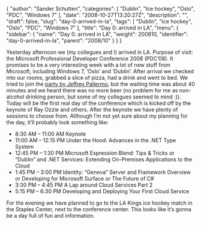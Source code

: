 {
  "author": "Sander Schutten",
  "categories": [
    "Dublin",
    "Ice hockey",
    "Oslo",
    "PDC",
    "Windows 7"
  ],
  "date": "2008-10-27T13:20:27Z",
  "description": "",
  "draft": false,
  "slug": "day-0-arrived-in-la",
  "tags": [
    "Dublin",
    "Ice hockey",
    "Oslo",
    "PDC",
    "Windows 7"
  ],
  "title": "Day 0: arrived in LA",
  "menu": {
    "sidebar": {
      "name": "Day 0: arrived in LA",
      "weight": 200810,
      "identifier": "day-0-arrived-in-la",
      "parent": "2008/10"
    }
  }
}


Yesterday afternoon we (my collegues and I) arrived in LA. Purpose of visit: the Microsoft Professional Developer Conference 2008 (PDC’08). It promises to be a very interesting week with a lot of new stuff from Microsoft, including Windows 7, ‘Oslo’ and ‘Dublin’. After arrival we checked into our rooms, grabbed a slice of pizza, had a drink and went to bed. We tried to join the [party by Jeffrey Pallermo](http://pdc08.partywithpalermo.com/), but the waiting time was about 40 minutes and we heard there was no more beer (no problem for me as non-alcohol drinking person, but some of my collegues seemed to mind :)). Today will be the first real day of the conference which is kicked off by the keynote of Ray Ozzie and others. After the keynote we have plenty of sessions to choose from. Although I’m not yet sure about my planning for the day, it’ll probably look something like:

- 8:30 AM – 11:00 AM Keynote
- 11:00 AM – 12:15 PM Under the Hood: Advances in the .NET Type System
- 12:45 PM – 1:30 PM Microsoft Expression Blend: Tips & Tricks or “Dublin” and .NET Services: Extending On-Premises Applications to the Cloud
- 1:45 PM – 3:00 PM Identity: “Geneva” Server and Framework Overview or Developing for Microsoft Surface or The Future of C#
- 3:30 PM – 4:45 PM A Lap around Cloud Services Part 2
- 5:15 PM – 6:30 PM Developing and Deploying Your First Cloud Service

For the evening we have planned to go to the LA Kings ice hockey match in the Staples Center, next to the conference center. This looks like it’s gonna be a day full of fun and information.

